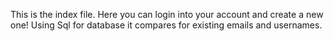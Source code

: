This is the index file.
Here you can login into your account and create a new one!
Using Sql for database it compares for existing emails and usernames.
